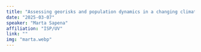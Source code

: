 ```yaml
---
title: "Assessing georisks and population dynamics in a changing climate"
date: "2025-03-07"
speaker: "Marta Sapena"
affiliation: "ISP/UV"
link: ""
img: "marta.webp"
---
```

